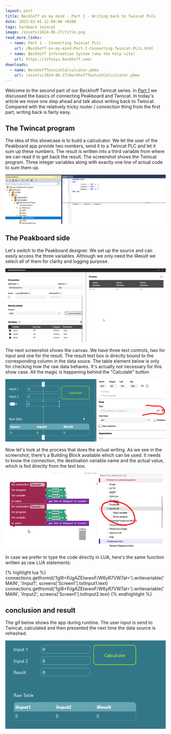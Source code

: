 ```yaml
---
layout: post
title: Beckhoff on my mind - Part 2 - Writing back to Twincat PLCs
date: 2023-03-01 12:00:00 +0200
tags: hardware twincat
image: /assets/2024-06-27/title.png
read_more_links:
  - name: Part 1 - Connecting Twincat PLCs
    url: /Beckhoff-on-my-mind-Part-1-Connecting-Twincat-PLCs.html
  - name: Beckhoff Information System (aka the help site)
    url: https://infosys.beckhoff.com/
downloads:
  - name: BeckhoffTwincatCalculcator.pbmx
    url: /assets/2024-06-27/BeckhoffTwincatCalculcator.pbmx
---
```

Welcome to the second part of our Beckhoff Twincat series. In [Part 1](/Beckhoff-on-my-mind-Part-1-Connecting-Twincat-PLCs.html) we discussed the basics of connecting Peakboard and Twincat. In today's article we move one step ahead and talk about writing back to Twincat. Compared with the relatively tricky router / connection thing from the first part, writing back is fairly easy.

## The Twincat program

The idea of this showcase is to build a calculcator. We let the user of the Peakboard app provide two numbers, send it to a Twincat PLC and let it sum up these numbers. The result is written into a third variable from where we can read it to get back the result. The screenshot shows the Twincat program. Three integer variables along with exactly one line of actual code to sum them up.

![image](/assets/2024-06-27/010.png)

## The Peakboard side

Let's switch to the Peakboard designer. We set up the source and can easily access the three variables. Although we only need the iResult we select all of them for clarity and logging purpose.

![image](/assets/2024-06-27/020.png)

The next screenshot shows the canvas. We have three text controls, two for input and one for the result. The result text box is directly bound to the corresponding column in the data souce.
The table element below is only for checking how the raw data behaves. It's actually not necessary for this show case.
All the magic is happening behind the "Calculate" button

![image](/assets/2024-06-27/030.png)

Now let's look at the process that does the actual writing. As we see in the screenshot, there's a Building Block available which can be used. It needs to know the connection, the destination variable name and the actual value, which is fed directly from the text box.

![image](/assets/2024-06-27/040.png)

In case we prefer to type the code directly in LUA, here's the same function written as raw LUA statements:

{% highlight lua %}
connections.getfromid('fgl8+PJgAZEtwwxF/W6yR7VW7aI=').writevariable('MAIN', 'iInput1', screens['Screen1'].txtInput1.text)
connections.getfromid('fgl8+PJgAZEtwwxF/W6yR7VW7aI=').writevariable('MAIN', 'iInput2', screens['Screen1'].txtInput2.text)
{% endhighlight %}

## conclusion and result

The gif below shows the app during runtime. The user input is send to Twincat, calculated and then presented the next time the data source is refreshed.

![image](/assets/2024-06-27/result.gif)


